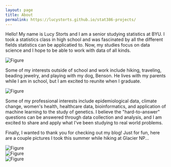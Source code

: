 ```yaml
---
layout: page
title: About
permalink: https://lucystorts.github.io/stat386-projects/
---
```


Hello! My name is Lucy Storts and I am a senior studying statistics at BYU. I took a statistics class in high school and was fascinated by all the different fields statistics can be applicatied to. Now, my studies focus on data science and I hope to be able to work with data of all kinds.

![Figure](https://raw.githubusercontent.com/lucystorts/stat386-projects/main/assets/images/picofme.jpg)

Some of my interests outside of school and work include hiking, traveling, beading jewelry, and playing with my dog, Benson. He lives with my parents while I am in school, but I am excited to reunite when I graduate. 

![Figure](https://raw.githubusercontent.com/lucystorts/stat386-projects/main/assets/images/benson.jpg)

Some of my professional interests include epidemiological data, climate change, women's health, healthcare data, bioinformatics, and application of machine learning to the study of genetics. I believe the "hard-to-answer" questions can be answered through data collection and analysis, and I am excited to share and apply what I've been studying to real world problems. 

Finally, I wanted to thank you for checking out my blog! Just for fun, here are a couple pictures I took this summer while hiking at Glacier NP...

![Figure](https://raw.githubusercontent.com/lucystorts/stat386-projects/main/assets/images/glaciernp1.jpg)
<br>
![Figure](https://raw.githubusercontent.com/lucystorts/stat386-projects/main/assets/images/glaciernp2.jpg)
<br>
![Figure](https://raw.githubusercontent.com/lucystorts/stat386-projects/main/assets/images/glaciernp3.jpg)
